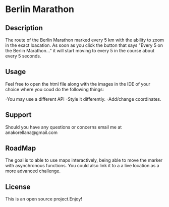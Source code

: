 # Berlin Marathon

<h2>Description</h2>

The route of the Berlin Marathon marked every 5 km  with the ability to zoom in the exact loacation. As soon as you click the button that says "Every 5 on the Berlin Marathon..." it will start moving to every 5 in the course about every 5 seconds. 


<h2>Usage</h2>
Feel free to open the html file along with the images in the IDE of your choice where you coud do the following things:

-You may use a different API 
-Style it differently.
-Add/change coordinates.


<h2>Support</h2>
Should you have any questions or concerns email me  at anakorellana@gmail.com

<h2>RoadMap</h2>
The goal is to able to use maps interactively, being able to move the marker with asynchronous functions. You could also link it to a a live location as a more advanced challenge.


<h2>License</h2>
This is an open source project.Enjoy!









